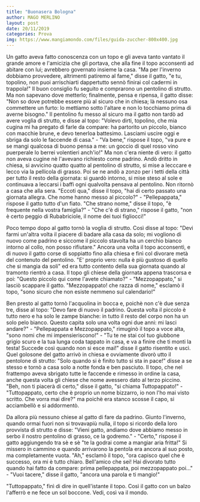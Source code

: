```yaml
---
title: "Buonasera Bologna"
author: MAGO MERLINO
layout: post
date: 20/11/2019
categories: Prova
img: https://www.mangiamondo.com/files/guida-zuccher-800x400.jpg
---
```


Un gatto aveva fatto conoscenza con un topo e gli aveva tanto vantato il grande amore e l'amicizia che gli portava, che alla fine il topo acconsentì ad abitare con lui; avrebbero governato insieme la casa. "Ma per l'inverno dobbiamo provvedere, altrimenti patiremo al fame," disse il gatto, "e tu, topolino, non puoi arrischiarti dappertutto sennò finirai col cadermi in trappola!" Il buon consiglio fu seguito e comprarono un pentolino di strutto. Ma non sapevano dove metterlo; finalmente, pensa e ripensa, il gatto disse: "Non so dove potrebbe essere più al sicuro che in chiesa; là nessuno osa commettere un furto: lo mettiamo sotto l'altare e non lo tocchiamo prima di averne bisogno." Il pentolino fu messo al sicuro ma il gatto non tardò ad avere voglia di strutto, e disse al topo: "Volevo dirti, topolino, che mia cugina mi ha pregato di farle da compare: ha partorito un piccolo, bianco con macchie brune, e devo tenerloa battesimo. Lasciami uscire oggi e sbriga da solo le faccende di casa." - "Va bene," rispose il topo, "va pure e se mangi qualcosa di buono pensa a me: un goccio di quel rosso vino puerperale lo berrei volentieri anch'io!" Ma non c'era niente di vero: il gatto non aveva cugine nè l'avevano richiesto come padrino. Andò dritto in chiesa, si avvicino quatto quatto al pentolino di strutto, si mise a lecccare e lecco via la pellicola di grasso. Poi se ne andò a zonzo per i tetti della città per tutto il resto della giornata: si guardò intorno, si mise steso al sole e continuava a leccarsi i baffi ogni qualvolta pensava al pentolino. Non ritornò a casa che alla sera. "Eccoti qua," disse il topo, "hai di certo passato una giornata allegra. Che nome hanno messo al piccolo?" - "Pellepappata," rispose il gatto tutto d'un fiato. "Che strano nome," disse il topo, "è frequente nella vostra famiglia?" - "Che c'è di strano," rispose il gatto, "non è certo peggio di Rubabriciole, il nome dei tuoi figliocci!"

Poco tempo dopo al gatto tornò la voglia di strutto. Così disse al topo: "Devi farmi un'altra volta il piacere di badare alla casa da solo; mi vogliono di nuovo come padrino e siccome il piccolo stavolta ha un cerchio bianco intorno al collo, non posso rifiutare." Ancora una volta il topo acconsentì, e di nuovo il gatto corse di soppiatto fino alla chiesa e finì col divorare metà del contenuto del pentolino. "E' proprio vero: nulla è più gustoso di quello che si mangia da soli" ed era tutto contento della sua giornata quando al tramonto rientrò a casa. Il topo gli chiese della giornata appena trascorsa e poi: "Questo piccolo qui come l'avete chiamato?" - "Mezzopappato," si lasciò scappare il gatto. "Mezzopappato! che razza di nome," esclamò il topo, "sono sicuro che non esiste nemmeno sul calendario!"

Ben presto al gatto tornò l'acquolina in bocca e, poichè non c'è due senza tre, disse al topo: "Devo fare di nuovo il padrino. Questa volta il piccolo è tutto nero e ha solo le zampe bianche: in tutto il resto del corpo non ha un solo pelo bianco. Questo capita solo una volta ogni due anni: mi lasci andare?" - "Pellepappata e Mezzopappato," rimuginò il topo a voce alta, "sono nomi che mi impensieriscono!" - "Tu te ne stai col tuo giubbone grigio scuro e la tua lunga coda tappato in casa, e va a finire che ti monti la testa! Succede così quando non si esce mai!" disse il gatto risentito e uscì. Quel golosone del gatto arrivò in chiesa e ovviamente divorò utto il pentolone di strutto: "Solo quando si è finito tutto si sta in pace!" disse a se stesso e tornò a casa solo a notte fonda e ben pasciuto. Il topo, che nel frattempo aveva sbrigato tutte le faccende e rimesso in ordine la casa, anche questa volta gli chiese che nome avessero dato al terzo piccino. "Beh, non ti piacerà di certo," disse il gatto, "si chiama Tuttopappato!" - "Tuttopappato, certo che è proprio un nome bizzarro, io non l'ho mai visto scritto. Che vorra mai dire?" ma poichè era stanco scosse il capo, si acciambellò e si addormentò.

Da allora più nessuno chiese al gatto di fare da padrino. Giunto l'inverno, quando ormai fuori non si trovavapiù nulla, il topo si ricordo della loro provvista di strutto e disse: "Vieni gatto, andiamo dove abbiamo messo in serbo il nostro pentolino di grasso, ce la godremo." - "Certo," rispose il gatto aggiungendo tra sè e sè "te la godrai come a mangiar aria fritta!" Si missero in cammino e quando arrivarono la pentola era ancora al suo posto, ma completamente vuota. "Ah," esclamò il topo, "ora capisco quel che è successo, ora mi è tutto chiaro. Bell'amico che sei! Hai divorato tutto quando hai fatto da compare: prima pellepappata, poi mezzopappato poi..." - "Vuoi tacere," disse il gatto, "ancora una parola e ti mangio!"

"Tuttopappato," finì di dire in quell'istante il topo. Così il gatto con un balzo l'afferrò e ne fece un sol boccone. Vedi, così va il mondo.

